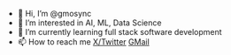 - 👋 Hi, I’m @gmosync
- 👀 I’m interested in AI, ML, Data Science
- 🌱 I’m currently learning full stack software development
- 📫 How to reach me [X/Twitter](https://x.com/gmosync) [GMail](gmosync@gmail.com)

<!---
gmosync/gmosync is a ✨ special ✨ repository because its `README.md` (this file) appears on your GitHub profile.
You can click the Preview link to take a look at your changes.
--->
